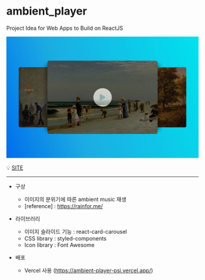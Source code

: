 # ambient_player

Project Idea for Web Apps to Build on ReactJS

![mainscreen](/public/mainscreen.jpg)
<br />

💡 [SITE](https://ambient-player-psi.vercel.app/)      

***
* 구상
  * 이미지의 분위기에 따른 ambient music 재생
  * \[reference\] : https://rainfor.me/



* 라이브러리
  * 이미지 슬라이드 기능 : react-card-carousel
  * CSS library : styled-components
  * Icon library : Font Awesome


* 배포
  * Vercel 사용 (https://ambient-player-psi.vercel.app/)

